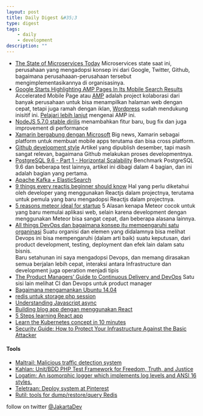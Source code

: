 ```yaml
---
layout: post
title: Daily Digest &#35;3
type: digest
tags: 
    - daily
    - development
description: ""
---
```


- [The State of Microservices Today](http://blog.codeship.com/the-state-of-microservices-today/)
Microservices state saat ini, perusahaan yang mengadopsi konsep ini dari Google, Twitter, Github, bagaimana perusahaaan-perusahaan tersebut mengimplementasikannya di organisasinya.
- [Google Starts Highlighting AMP Pages In Its Mobile Search Results](http://techcrunch.com/2016/02/24/google-now-highlights-amp-pages-in-its-mobile-search-results/)
Accelerated Mobile Page atau [AMP](https://www.ampproject.org/) adalah project kolaborasi dari banyak perusahaan untuk bisa menampilkan halaman web dengan cepat, tetapi juga ramah dengan iklan, [Wordpress](http://techcrunch.com/2016/02/24/wordpress-sites-now-support-googles-amp-to-make-mobile-pages-load-much-faster/) sudah mendukung inisitif ini. [Pelajari lebih lanjut](https://www.ampproject.org/docs/get_started/about-amp.html) mengenai AMP ini.
- [NodeJS 5.7.0 stable dirilis](https://github.com/nodejs/node/blob/v5.7.0/CHANGELOG.md)
menambahkan fitur baru, bug fix dan juga improvement di performance
- [Xamarin bergabung dengan Microsoft](http://weblogs.asp.net/scottgu/welcoming-the-xamarin-team-to-microsoft)
Big news, Xamarin sebagai platform untuk membuat mobile apps terutama dan bisa cross platform.
- [Github development style](http://githubengineering.com/move-fast/)
Artikel yang dipublish desember, tapi masih sangat relevan, bagaimana Github melakukan proses developmentnya.
- [PostgreSQL 9.6 - Part 1 - Horizontal Scalability](http://thombrown.blogspot.co.id/2016/02/postgresql-96-part-1-horizontal-scalability.html)
Benchmark PostgreSQL 9.6 dan beberapa test lainnya, artikel ini dibagi dalam 4 bagian, dan ini adalah bagian yang pertama.
- [Apache Kafka + ElasticSearch](https://qbox.io/blog/kafka-and-elasticsearch-a-perfect-match-1)
- [9 things every reactjs beginner should know](https://camjackson.net/post/9-things-every-reactjs-beginner-should-know)
Hal yang perlu diketahui oleh developer yang menggunakan Reactjs dalam projectnya, terutama untuk pemula yang baru mengadopsi Reactjs dalam projectnya.
- [5 reasons meteor ideal for startup](http://www.sitepoint.com/5-reasons-meteor-ideal-startups/)
5 Alasan kenapa Meteor cocok untuk yang baru memulai aplikasi web, selain karena development dengan menggunakan Meteor bisa sangat cepat, dan beberapa alasana lainnya.
- [All things DevOps dan bagaimana konsep itu mempengaruhi satu organinasi](http://www.ypobo.com/blog/beyond-devops-stakeholder-alignment)
Suatu organisi dan elemen yang didalamnya bisa melihat Devops ini bisa mempengaruhi (dalam arti baik) suatu keputusan, dari product development, testing, deployment dan efek lain dalam satu bisnis.   
Baru setahunan ini saya mengadopsi Devops, dan memang dirasakan semua berjalan lebih cepat, interaksi antara Infrastructure dan development juga operation menjadi tipis
- [The Product Managers’ Guide to Continuous Delivery and DevOps](http://www.mindtheproduct.com/2016/02/what-the-hell-are-ci-cd-and-devops-a-cheatsheet-for-the-rest-of-us/)
Satu sisi lain melihat CI dan Devops untuk product manager
- [Bagaimana mengamankan Ubuntu 14.04](https://www.digitalocean.com/community/tutorials/how-to-secure-nginx-on-ubuntu-14-04)    
- [redis untuk storage php session](http://slaptijack.com/system-administration/using-redis-for-php-session-storage.html)   
- [Understanding Javascript async](https://ponyfoo.com/articles/understanding-javascript-async-await)   
- [Building blog app dengan menggunakan React](http://www.sitepoint.com/building-a-react-universal-blog-app-a-step-by-step-guide/)   
- [5 Steps learning React app](http://developer.telerik.com/featured/5-steps-for-learning-react-application-development/)   
- [Learn the Kubernetes concept in 10 minutes](http://omerio.com/2015/12/18/learn-the-kubernetes-key-concepts-in-10-minutes/)   
- [Security Guide: How to Protect Your Infrastructure Against the Basic Attacker](http://blog.mailgun.com/security-guide-basic-infrastructure-security/)   

#### Tools
- [Maltrail: Malicious traffic detection system](https://github.com/stamparm/maltrail)   
- [Kahlan: Unit/BDD PHP Test Framework for Freedom, Truth, and Justice](https://github.com/crysalead/kahlan)
- [Logatim: An isomorphic logger which implements log levels and ANSI 16 styles.](https://edravis.github.io/logatim/)   
- [Teletraan: Deploy system at Pinterest](https://github.com/pinterest/teletraan)
- [Rutil: tools for dump/restore/query Redis](https://github.com/pampa/rutil)

follow on twitter [@JakartaDev](https://twitter.com/Jakartadev)
